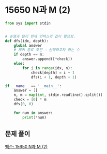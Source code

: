 # 15650 N과 M (2)

```python
from sys import stdin


# 순열과 달리 현재 인덱스의 값이 필요함.
def dfs(idx, depth):
    global answer
    # 재귀 종료 조건 → 선택하고자 하는 수
    if depth == m:
        answer.append([*check])
    else:
        for i in range(idx, n):
            check[depth] = i + 1
            dfs(i + 1, depth + 1)

if __name__ == '__main__':
    answer = []
    n, m = map(int, stdin.readline().split())
    check = [0] * m
    dfs(0, 0)

    for num in answer:
        print(*num)
```



## 문제 풀이

[백준: 15650 N과 M (2)](https://dirmathfl.tistory.com/117)